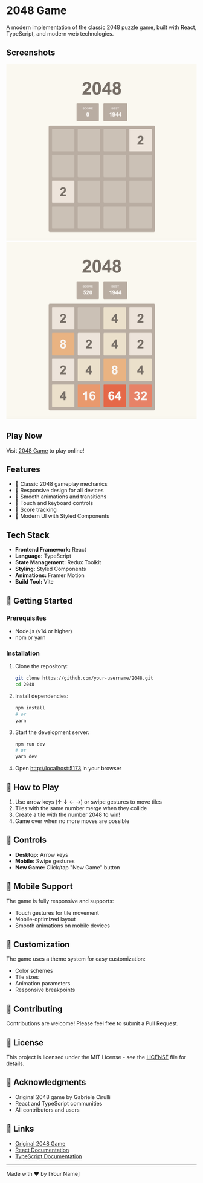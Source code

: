 # 2048 Game

A modern implementation of the classic 2048 puzzle game, built with React, TypeScript, and modern web technologies.

## Screenshots

![Gameplay Screenshot 1](./assets/gameplay.png)
![Gameplay Screenshot 2](./assets/gameplay1.png)

## Play Now

Visit [2048 Game](https://2048.araza.me) to play online!

## Features

- 🎯 Classic 2048 gameplay mechanics
- 📱 Responsive design for all devices
- 🎨 Smooth animations and transitions
- 🔄 Touch and keyboard controls
- 💾 Score tracking
- 🌈 Modern UI with Styled Components

## Tech Stack

- **Frontend Framework:** React
- **Language:** TypeScript
- **State Management:** Redux Toolkit
- **Styling:** Styled Components
- **Animations:** Framer Motion
- **Build Tool:** Vite

## 🚀 Getting Started

### Prerequisites

- Node.js (v14 or higher)
- npm or yarn

### Installation

1. Clone the repository:
   ```bash
   git clone https://github.com/your-username/2048.git
   cd 2048
   ```

2. Install dependencies:
   ```bash
   npm install
   # or
   yarn
   ```

3. Start the development server:
   ```bash
   npm run dev
   # or
   yarn dev
   ```

4. Open [http://localhost:5173](http://localhost:5173) in your browser

## 🎯 How to Play

1. Use arrow keys (↑ ↓ ← →) or swipe gestures to move tiles
2. Tiles with the same number merge when they collide
3. Create a tile with the number 2048 to win!
4. Game over when no more moves are possible

## 🔧 Controls

- **Desktop:** Arrow keys
- **Mobile:** Swipe gestures
- **New Game:** Click/tap "New Game" button

## 📱 Mobile Support

The game is fully responsive and supports:
- Touch gestures for tile movement
- Mobile-optimized layout
- Smooth animations on mobile devices

## 🎨 Customization

The game uses a theme system for easy customization:
- Color schemes
- Tile sizes
- Animation parameters
- Responsive breakpoints

## 🤝 Contributing

Contributions are welcome! Please feel free to submit a Pull Request.

## 📄 License

This project is licensed under the MIT License - see the [LICENSE](LICENSE) file for details.

## 🙏 Acknowledgments

- Original 2048 game by Gabriele Cirulli
- React and TypeScript communities
- All contributors and users

## 🔗 Links

- [Original 2048 Game](https://play2048.co/)
- [React Documentation](https://reactjs.org/)
- [TypeScript Documentation](https://www.typescriptlang.org/)

---

Made with ❤️ by [Your Name]
